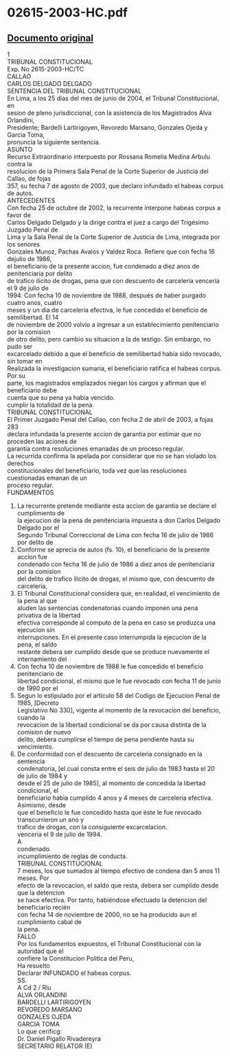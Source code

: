 
02615-2003-HC.pdf
=================
  
[Documento original](https://tc.gob.pe/jurisprudencia/2004/02615-2003-HC.pdf)  
---  
1  
TRIBUNAL CONSTITUCIONAL  
Exp. No 2615-2003-HC/TC  
CALLAO  
CARLOS DELGADO DELGADO  
SENTENCIA DEL TRIBUNAL CONSTITUCIONAL  
En Lima, a los 25 dias del mes de junio de 2004, el Tribunal Constitucional, en  
sesion de pleno jurisdiccional, con la asistencia de los Magistrados Alva Orlandini,  
Presidente; Bardelli Lartirigoyen, Revoredo Marsano, Gonzales Ojeda y Garcia Toma,  
pronuncia la siguiente sentencia.  
ASUNTO  
Recurso Extraordinario interpuesto por Rossana Romelia Medina Arbulu contra la  
resolucion de la Primera Sala Penal de la Corte Superior de Justicia del Callao, de fojas  
357, su fecha 7 de agosto de 2003, que declaro infundado el habeas corpus de autos.  
ANTECEDENTES  
Con fecha 25 de octubre de 2002, la recurrente interpone habeas corpus a favor de  
Carlos Delgado Delgado y la dirige contra el juez a cargo del Trigésimo Juzgado Penal de  
Lima y la Sala Penal de la Corte Superior de Justicia de Lima, integrada por los senores  
Gonzales Munoz, Pachas Avalos y Valdez Roca. Refiere que con fecha 16 dejulio de 1986,  
el beneficiario de la presente accion, fue condenado a diez anos de penitenciaria por delito  
de trafico ilicito de drogas, pena que con descuento de carceleria venceria el 9 de julio de  
1994. Con fecha 10 de noviembre de 1988, después de haber purgado cuatro anos, cuatro  
meses y un dia de carceleria efectiva, le fue concedido el beneficio de semilibertad. El 14  
de noviembre de 2000 volvio a ingresar a un establecimiento penitenciario por la comision  
de otro delito, pero cambio su situacion a la de testigo. Sin embargo, no pudo ser  
excarcelado debido a que el beneficio de semilibertad habia sido revocado, sin tomar en  
Realizada la investigacion sumaria, el beneficiario ratifica el habeas corpus. Por su  
parte, los magistrados emplazados niegan los cargos y afirman que el beneficiario debe  
cuenta que su pena ya habia vencido.  
cumplir la totalidad de la pena.  
TRIBUNAL CONSTITUCIONAL  
El Primer Juzgado Penal del Callao, con fecha 2 de abril de 2003, a fojas 283  
declara infundada la presente accion de garantia por estimar que no proceden las aciones de  
garantia contra resoluciones emanadas de un proceso regular.  
La recurrida confirma la apelada por considerar que no se han violado los derechos  
constitucionales del beneficiario, toda vez que las resoluciones cuestionadas emanan de un  
proceso regular.  
FUNDAMENTOS  
1. La recurrente pretende mediante esta accion de garantia se declare el cumplimiento de  
la ejecucion de la pena de penitenciaria impuesta a don Carlos Delgado Delgado por el  
Segundo Tribunal Correccional de Lima con fecha 16 de julio de 1986 por delito de  
2. Conforme se aprecia de autos (fs. 10), el beneficiario de la presente accion fue  
condenado con fecha 16 de julio de 1986 a diez anos de penitenciaria por la comision  
del delito de trafico ilicito de drogas, el mismo que, con descuento de carceleria,  
3. El Tribunal Constitucional considera que, en realidad, el vencimiento de la pena al que  
aluden las sentencias condenatorias cuando imponen una pena privativa de la libertad  
efectiva corresponde al computo de la pena en caso se produzca una ejecucion sin  
interrupciones. En el presente caso interrumpida la ejecucion de la pena, el saldo  
restante debera ser cumplido desde que se produce nuevamente el internamiento del  
4. Con fecha 10 de noviembre de 1988 le fue concedido el beneficio penitenciario de  
libertad condicional, el mismo que le fue revocado con fecha 11 de junio de 1990 por el  
5. Segun lo estipulado por el articulo 58 del Codigo de Ejecucion Penal de 1985, [Decreto  
Legislativo No 330], vigente al momento de la revocacion del beneficio, cuando la  
revocacion de la libertad condicional se da por causa distinta de la comision de nuevo  
delito, debera cumplirse el tiempo de pena pendiente hasta su vencimiento.  
6. De conformidad con el descuento de carceleria consignado en la sentencia  
condenatoria, [el cual consta entre el seis de julio de 1983 hasta el 20 de julio de 1984 y  
desde el 25 de julio de 1985], al momento de concedida la libertad condicional, el  
beneficiario habia cumplido 4 anos y 4 meses de carceleria efectiva. Asimismo, desde  
que el beneficio le fue concedido hasta que éste le fue revocado transcurrieron un ano y  
trafico de drogas, con la consiguiente excarcelacion.  
venceria el 9 de julio de 1994.  
A  
condenado.  
incumplimiento de reglas de conducta.  
TRIBUNAL CONSTITUCIONAL  
7 meses, los que sumados al tiempo efectivo de condena dan 5 anos 11 meses. Por  
efecto de la revocacion, el saldo que resta, debera ser cumplido desde que la detencion  
se hace efectiva. Por tanto, habiéndose efectuado la detencion del beneficiario recién  
con fecha 14 de noviembre de 2000, no se ha producido aun el cumplimiento cabal de  
la pena.  
FALLO  
Por los fundamentos expuestos, el Tribunal Constitucional con la autoridad que el  
confiere la Constitucion Politica del Peru,  
Ha resuelto  
Declarar INFUNDADO el habeas corpus.  
SS.  
A Cd 2 / Rlu  
ALVA ORLANDINI  
BARDELLI LARTIRIGOYEN  
REVOREDO MARSANO  
GONZALES OJEDA  
GARCIA TOMA  
Lo que cerificg:  
Dr. Daniel Pigallo Rivadereyra  
SECRETARIO RELATOR (E)